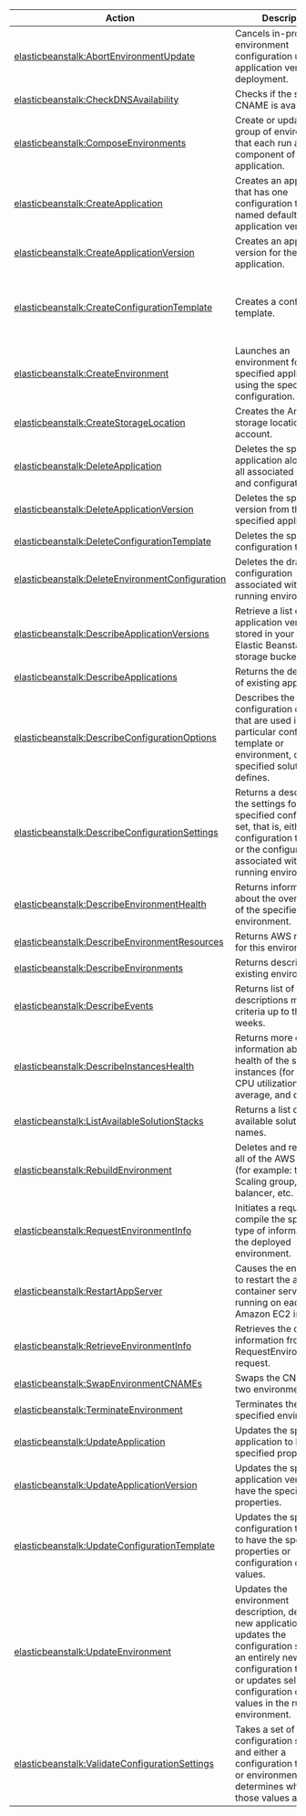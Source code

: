 | Action | Description | Resource | Condition |
| --- | --- | --- | --- |
| [elasticbeanstalk:AbortEnvironmentUpdate](http://docs.aws.amazon.com/elasticbeanstalk/latest/api/API_AbortEnvironmentUpdate.html) | Cancels in-progress environment configuration update or application version deployment. | arn:aws:elasticbeanstalk:$region:$account:application/$applicationname, arn:aws:elasticbeanstalk:$region:$account:environment/$applicationname/$environmentname | - |
| [elasticbeanstalk:CheckDNSAvailability](http://docs.aws.amazon.com/elasticbeanstalk/latest/api/API_CheckDNSAvailability.html) | Checks if the specified CNAME is available. | * | - |
| [elasticbeanstalk:ComposeEnvironments](http://docs.aws.amazon.com/elasticbeanstalk/latest/api/API_ComposeEnvironments.html) | Create or update a group of environments that each run a separate component of a single application. |  arn:aws:elasticbeanstalk:$region:$account:application/$applicationname | - |
| [elasticbeanstalk:CreateApplication](http://docs.aws.amazon.com/elasticbeanstalk/latest/api/API_CreateApplication.html) | Creates an application that has one configuration template named default and no application versions. | arn:aws:elasticbeanstalk:$region:$account:application/$applicationname | - |
| [elasticbeanstalk:CreateApplicationVersion](http://docs.aws.amazon.com/elasticbeanstalk/latest/api/API_CreateApplicationVersion.html) | Creates an application version for the specified application. | arn:aws:elasticbeanstalk:$region:$account:applicationversion/$applicationname/$versionlabel | elasticbeanstalk:InApplication |
| [elasticbeanstalk:CreateConfigurationTemplate](http://docs.aws.amazon.com/elasticbeanstalk/latest/api/API_CreateConfigurationTemplate.html) | Creates a configuration template. | arn:aws:elasticbeanstalk:$region:$account:configurationtemplate/$applicationname/$templatename | elasticbeanstalk:InApplication, elasticbeanstalk:FromApplication, elasticbeanstalk:FromApplicationVersion, elasticbeanstalk:FromConfigurationTemplate, elasticbeanstalk:FromEnvironment, elasticbeanstalk:FromSolutionStack |
| [elasticbeanstalk:CreateEnvironment](http://docs.aws.amazon.com/elasticbeanstalk/latest/api/API_CreateEnvironment.html) | Launches an environment for the specified application using the specified configuration. | arn:aws:elasticbeanstalk:$region:$account:environment/$applicationname/$environmentname | elasticbeanstalk:InApplication, elasticbeanstalk:FromApplicationVersion, elasticbeanstalk:FromConfigurationTemplate, elasticbeanstalk:FromSolutionStack |
| [elasticbeanstalk:CreateStorageLocation](http://docs.aws.amazon.com/elasticbeanstalk/latest/api/API_CreateStorageLocation.html) | Creates the Amazon S3 storage location for the account. | * | - |
| [elasticbeanstalk:DeleteApplication](http://docs.aws.amazon.com/elasticbeanstalk/latest/api/API_DeleteApplication.html) | Deletes the specified application along with all associated versions and configurations. | arn:aws:elasticbeanstalk:$region:$account:application/$applicationname | - |
| [elasticbeanstalk:DeleteApplicationVersion](http://docs.aws.amazon.com/elasticbeanstalk/latest/api/API_DeleteApplicationVersion.html) | Deletes the specified version from the specified application. | arn:aws:elasticbeanstalk:$region:$account:applicationversion/$applicationname/$versionlabel | elasticbeanstalk:InApplication |
| [elasticbeanstalk:DeleteConfigurationTemplate](http://docs.aws.amazon.com/elasticbeanstalk/latest/api/API_DeleteConfigurationTemplate.html) | Deletes the specified configuration template. | arn:aws:elasticbeanstalk:$region:$account:configurationtemplate/$applicationname/$templatename | elasticbeanstalk:InApplication |
| [elasticbeanstalk:DeleteEnvironmentConfiguration](http://docs.aws.amazon.com/elasticbeanstalk/latest/api/API_DeleteEnvironmentConfiguration.html) | Deletes the draft configuration associated with the running environment. | arn:aws:elasticbeanstalk:$region:$account:environment/$applicationname/$environmentname | elasticbeanstalk:InApplication |
| [elasticbeanstalk:DescribeApplicationVersions](http://docs.aws.amazon.com/elasticbeanstalk/latest/api/API_DescribeApplicationVersions.html) | Retrieve a list of application versions stored in your AWS Elastic Beanstalk storage bucket. | arn:aws:elasticbeanstalk:$region:$account:applicationversion/$applicationname/$versionlabel | elasticbeanstalk:InApplication |
| [elasticbeanstalk:DescribeApplications](http://docs.aws.amazon.com/elasticbeanstalk/latest/api/API_DescribeApplications.html) | Returns the descriptions of existing applications. | arn:aws:elasticbeanstalk:$region:$account:application/$applicationname | - |
| [elasticbeanstalk:DescribeConfigurationOptions](http://docs.aws.amazon.com/elasticbeanstalk/latest/api/API_DescribeConfigurationOptions.html) | Describes the configuration options that are used in a particular configuration template or environment, or that a specified solution stack defines. | arn:aws:elasticbeanstalk:$region:$account:environment/$applicationname/$environmentname, arn:aws:elasticbeanstalk:$region:$account:configurationtemplate/$applicationname/$templatename, arn:aws:elasticbeanstalk:$region::solutionstack/$solutionstackname | elasticbeanstalk:InApplication |
| [elasticbeanstalk:DescribeConfigurationSettings](http://docs.aws.amazon.com/elasticbeanstalk/latest/api/API_DescribeConfigurationSettings.html) | Returns a description of the settings for the specified configuration set, that is, either a configuration template or the configuration set associated with a running environment. | arn:aws:elasticbeanstalk:$region:$account:environment/$applicationname/$environmentname, arn:aws:elasticbeanstalk:$region:$account:configurationtemplate/$applicationname/$templatename | elasticbeanstalk:InApplication |
| [elasticbeanstalk:DescribeEnvironmentHealth](http://docs.aws.amazon.com/elasticbeanstalk/latest/api/API_DescribeEnvironmentHealth.html) | Returns information about the overall health of the specified environment. | arn:aws:elasticbeanstalk:$region:$account:environment/$applicationname/$environmentname | - |
| [elasticbeanstalk:DescribeEnvironmentResources](http://docs.aws.amazon.com/elasticbeanstalk/latest/api/API_DescribeEnvironmentResources.html) | Returns AWS resources for this environment. | arn:aws:elasticbeanstalk:$region:$account:environment/$applicationname/$environmentname | elasticbeanstalk:InApplication |
| [elasticbeanstalk:DescribeEnvironments](http://docs.aws.amazon.com/elasticbeanstalk/latest/api/API_DescribeEnvironments.html) | Returns descriptions for existing environments. | arn:aws:elasticbeanstalk:$region:$account:environment/$applicationname/$environmentname | elasticbeanstalk:InApplication |
| [elasticbeanstalk:DescribeEvents](http://docs.aws.amazon.com/elasticbeanstalk/latest/api/API_DescribeEvents.html) | Returns list of event descriptions matching criteria up to the last 6 weeks. | arn:aws:elasticbeanstalk:$region:$account:application/$applicationname, arn:aws:elasticbeanstalk:$region:$account:applicationversion/$applicationname/$versionlabel, arn:aws:elasticbeanstalk:$region:$account:configurationtemplate/$applicationname/$templatename, arn:aws:elasticbeanstalk:$region:$account:environment/$applicationname/$environmentname | elasticbeanstalk:InApplication |
| [elasticbeanstalk:DescribeInstancesHealth](http://docs.aws.amazon.com/elasticbeanstalk/latest/api/API_DescribeInstancesHealth.html) | Returns more detailed information about the health of the specified instances (for example, CPU utilization, load average, and causes). | arn:aws:elasticbeanstalk:$region:$account:environment/$applicationname/$environmentname | - |
| [elasticbeanstalk:ListAvailableSolutionStacks](http://docs.aws.amazon.com/elasticbeanstalk/latest/api/API_ListAvailableSolutionStacks.html) | Returns a list of the available solution stack names. | arn:aws:elasticbeanstalk:$region::solutionstack/$solutionstackname | - |
| [elasticbeanstalk:RebuildEnvironment](http://docs.aws.amazon.com/elasticbeanstalk/latest/api/API_RebuildEnvironment.html) | Deletes and recreates all of the AWS resources (for example: the Auto Scaling group, load balancer, etc. | arn:aws:elasticbeanstalk:$region:$account:environment/$applicationname/$environmentname | elasticbeanstalk:InApplication |
| [elasticbeanstalk:RequestEnvironmentInfo](http://docs.aws.amazon.com/elasticbeanstalk/latest/api/API_RequestEnvironmentInfo.html) | Initiates a request to compile the specified type of information of the deployed environment. | arn:aws:elasticbeanstalk:$region:$account:environment/$applicationname/$environmentname | elasticbeanstalk:InApplication |
| [elasticbeanstalk:RestartAppServer](http://docs.aws.amazon.com/elasticbeanstalk/latest/api/API_RestartAppServer.html) | Causes the environment to restart the application container server running on each Amazon EC2 instance. | arn:aws:elasticbeanstalk:$region:$account:environment/$applicationname/$environmentname | elasticbeanstalk:InApplication |
| [elasticbeanstalk:RetrieveEnvironmentInfo](http://docs.aws.amazon.com/elasticbeanstalk/latest/api/API_RetrieveEnvironmentInfo.html) | Retrieves the compiled information from a RequestEnvironmentInfo request. | arn:aws:elasticbeanstalk:$region:$account:environment/$applicationname/$environmentname | elasticbeanstalk:InApplication |
| [elasticbeanstalk:SwapEnvironmentCNAMEs](http://docs.aws.amazon.com/elasticbeanstalk/latest/api/API_SwapEnvironmentCNAMEs.html) | Swaps the CNAMEs of two environments. | arn:aws:elasticbeanstalk:$region:$account:environment/$applicationname/$environmentname | elasticbeanstalk:InApplication, elasticbeanstalk:FromEnvironment |
| [elasticbeanstalk:TerminateEnvironment](http://docs.aws.amazon.com/elasticbeanstalk/latest/api/API_TerminateEnvironment.html) | Terminates the specified environment. | arn:aws:elasticbeanstalk:$region:$account:environment/$applicationname/$environmentname | elasticbeanstalk:InApplication |
| [elasticbeanstalk:UpdateApplication](http://docs.aws.amazon.com/elasticbeanstalk/latest/api/API_UpdateApplication.html) | Updates the specified application to have the specified properties. | arn:aws:elasticbeanstalk:$region:$account:application/$applicationname | - |
| [elasticbeanstalk:UpdateApplicationVersion](http://docs.aws.amazon.com/elasticbeanstalk/latest/api/API_UpdateApplicationVersion.html) | Updates the specified application version to have the specified properties. | arn:aws:elasticbeanstalk:$region:$account:applicationversion/$applicationname/$versionlabel | elasticbeanstalk:InApplication |
| [elasticbeanstalk:UpdateConfigurationTemplate](http://docs.aws.amazon.com/elasticbeanstalk/latest/api/API_UpdateConfigurationTemplate.html) | Updates the specified configuration template to have the specified properties or configuration option values. | arn:aws:elasticbeanstalk:$region:$account:configurationtemplate/$applicationname/$templatename | elasticbeanstalk:InApplication |
| [elasticbeanstalk:UpdateEnvironment](http://docs.aws.amazon.com/elasticbeanstalk/latest/api/API_UpdateEnvironment.html) | Updates the environment description, deploys a new application version, updates the configuration settings to an entirely new configuration template, or updates select configuration option values in the running environment. | arn:aws:elasticbeanstalk:$region:$account:environment/$applicationname/$environmentname | elasticbeanstalk:InApplication, elasticbeanstalk:FromApplicationVersion, elasticbeanstalk:FromConfigurationTemplate |
| [elasticbeanstalk:ValidateConfigurationSettings](http://docs.aws.amazon.com/elasticbeanstalk/latest/api/API_ValidateConfigurationSettings.html) | Takes a set of configuration settings and either a configuration template or environment, and determines whether those values are valid. | arn:aws:elasticbeanstalk:$region:$account:environment/$applicationname/$environmentname, arn:aws:elasticbeanstalk:$region:$account:configurationtemplate/$applicationname/$templatename | elasticbeanstalk:InApplication |

